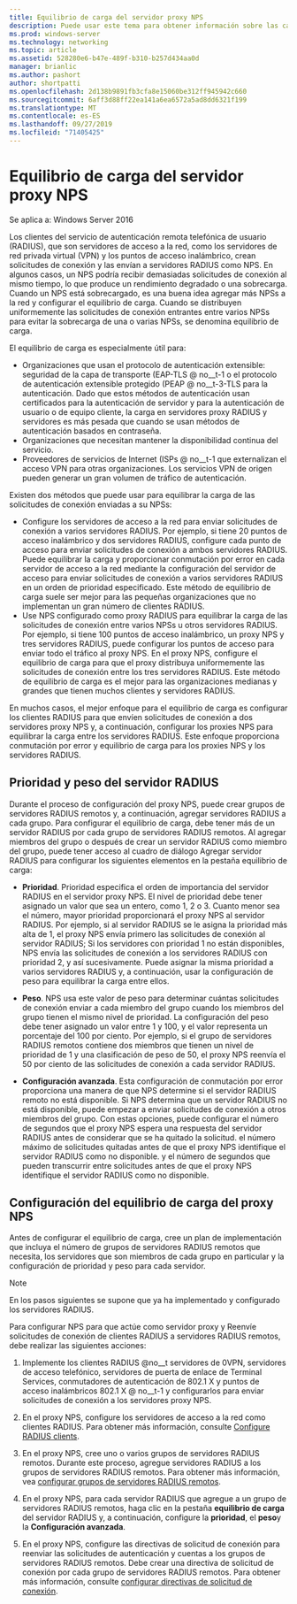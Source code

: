```yaml
---
title: Equilibrio de carga del servidor proxy NPS
description: Puede usar este tema para obtener información sobre las características y la funcionalidad de VPN de Windows Server 2016 y Windows 10.
ms.prod: windows-server
ms.technology: networking
ms.topic: article
ms.assetid: 528280e6-b47e-489f-b310-b257d434aa0d
manager: brianlic
ms.author: pashort
author: shortpatti
ms.openlocfilehash: 2d138b9891fb3cfa8e15060be312ff945942c660
ms.sourcegitcommit: 6aff3d88ff22ea141a6ea6572a5ad8dd6321f199
ms.translationtype: MT
ms.contentlocale: es-ES
ms.lasthandoff: 09/27/2019
ms.locfileid: "71405425"
---
```

# <a name="nps-proxy-server-load-balancing"></a>Equilibrio de carga del servidor proxy NPS

Se aplica a: Windows Server 2016

Los clientes del servicio de autenticación remota telefónica de usuario (RADIUS), que son servidores de acceso a la red, como los servidores de red privada virtual (VPN) y los puntos de acceso inalámbrico, crean solicitudes de conexión y las envían a servidores RADIUS como NPS. En algunos casos, un NPS podría recibir demasiadas solicitudes de conexión al mismo tiempo, lo que produce un rendimiento degradado o una sobrecarga. Cuando un NPS está sobrecargado, es una buena idea agregar más NPSs a la red y configurar el equilibrio de carga. Cuando se distribuyen uniformemente las solicitudes de conexión entrantes entre varios NPSs para evitar la sobrecarga de una o varias NPSs, se denomina equilibrio de carga.

El equilibrio de carga es especialmente útil para:

- Organizaciones que usan el protocolo de autenticación extensible: seguridad de la capa de transporte \(EAP-TLS @ no__t-1 o el protocolo de autenticación extensible protegido \(PEAP @ no__t-3-TLS para la autenticación. Dado que estos métodos de autenticación usan certificados para la autenticación de servidor y para la autenticación de usuario o de equipo cliente, la carga en servidores proxy RADIUS y servidores es más pesada que cuando se usan métodos de autenticación basados en contraseña.
- Organizaciones que necesitan mantener la disponibilidad continua del servicio.
- Proveedores de servicios de Internet \(ISPs @ no__t-1 que externalizan el acceso VPN para otras organizaciones. Los servicios VPN de origen pueden generar un gran volumen de tráfico de autenticación.

Existen dos métodos que puede usar para equilibrar la carga de las solicitudes de conexión enviadas a su NPSs:

- Configure los servidores de acceso a la red para enviar solicitudes de conexión a varios servidores RADIUS. Por ejemplo, si tiene 20 puntos de acceso inalámbrico y dos servidores RADIUS, configure cada punto de acceso para enviar solicitudes de conexión a ambos servidores RADIUS. Puede equilibrar la carga y proporcionar conmutación por error en cada servidor de acceso a la red mediante la configuración del servidor de acceso para enviar solicitudes de conexión a varios servidores RADIUS en un orden de prioridad especificado. Este método de equilibrio de carga suele ser mejor para las pequeñas organizaciones que no implementan un gran número de clientes RADIUS.
- Use NPS configurado como proxy RADIUS para equilibrar la carga de las solicitudes de conexión entre varios NPSs u otros servidores RADIUS. Por ejemplo, si tiene 100 puntos de acceso inalámbrico, un proxy NPS y tres servidores RADIUS, puede configurar los puntos de acceso para enviar todo el tráfico al proxy NPS. En el proxy NPS, configure el equilibrio de carga para que el proxy distribuya uniformemente las solicitudes de conexión entre los tres servidores RADIUS. Este método de equilibrio de carga es el mejor para las organizaciones medianas y grandes que tienen muchos clientes y servidores RADIUS.

En muchos casos, el mejor enfoque para el equilibrio de carga es configurar los clientes RADIUS para que envíen solicitudes de conexión a dos servidores proxy NPS y, a continuación, configurar los proxies NPS para equilibrar la carga entre los servidores RADIUS. Este enfoque proporciona conmutación por error y equilibrio de carga para los proxies NPS y los servidores RADIUS.

## <a name="radius-server-priority-and-weight"></a>Prioridad y peso del servidor RADIUS

Durante el proceso de configuración del proxy NPS, puede crear grupos de servidores RADIUS remotos y, a continuación, agregar servidores RADIUS a cada grupo. Para configurar el equilibrio de carga, debe tener más de un servidor RADIUS por cada grupo de servidores RADIUS remotos. Al agregar miembros del grupo o después de crear un servidor RADIUS como miembro del grupo, puede tener acceso al cuadro de diálogo Agregar servidor RADIUS para configurar los siguientes elementos en la pestaña equilibrio de carga:

- **Prioridad**. Prioridad especifica el orden de importancia del servidor RADIUS en el servidor proxy NPS. El nivel de prioridad debe tener asignado un valor que sea un entero, como 1, 2 o 3. Cuanto menor sea el número, mayor prioridad proporcionará el proxy NPS al servidor RADIUS. Por ejemplo, si al servidor RADIUS se le asigna la prioridad más alta de 1, el proxy NPS envía primero las solicitudes de conexión al servidor RADIUS; Si los servidores con prioridad 1 no están disponibles, NPS envía las solicitudes de conexión a los servidores RADIUS con prioridad 2, y así sucesivamente. Puede asignar la misma prioridad a varios servidores RADIUS y, a continuación, usar la configuración de peso para equilibrar la carga entre ellos.

- **Peso**. NPS usa este valor de peso para determinar cuántas solicitudes de conexión enviar a cada miembro del grupo cuando los miembros del grupo tienen el mismo nivel de prioridad. La configuración del peso debe tener asignado un valor entre 1 y 100, y el valor representa un porcentaje del 100 por ciento. Por ejemplo, si el grupo de servidores RADIUS remotos contiene dos miembros que tienen un nivel de prioridad de 1 y una clasificación de peso de 50, el proxy NPS reenvía el 50 por ciento de las solicitudes de conexión a cada servidor RADIUS.

- **Configuración avanzada**. Esta configuración de conmutación por error proporciona una manera de que NPS determine si el servidor RADIUS remoto no está disponible. Si NPS determina que un servidor RADIUS no está disponible, puede empezar a enviar solicitudes de conexión a otros miembros del grupo. Con estas opciones, puede configurar el número de segundos que el proxy NPS espera una respuesta del servidor RADIUS antes de considerar que se ha quitado la solicitud. el número máximo de solicitudes quitadas antes de que el proxy NPS identifique el servidor RADIUS como no disponible. y el número de segundos que pueden transcurrir entre solicitudes antes de que el proxy NPS identifique el servidor RADIUS como no disponible.

## <a name="configure-nps-proxy-load-balancing"></a>Configuración del equilibrio de carga del proxy NPS

Antes de configurar el equilibrio de carga, cree un plan de implementación que incluya el número de grupos de servidores RADIUS remotos que necesita, los servidores que son miembros de cada grupo en particular y la configuración de prioridad y peso para cada servidor.

>[!NOTE]
>En los pasos siguientes se supone que ya ha implementado y configurado los servidores RADIUS.

Para configurar NPS para que actúe como servidor proxy y Reenvíe solicitudes de conexión de clientes RADIUS a servidores RADIUS remotos, debe realizar las siguientes acciones:

1. Implemente los clientes RADIUS @no__t servidores de 0VPN, servidores de acceso telefónico, servidores de puerta de enlace de Terminal Services, conmutadores de autenticación de 802.1 X y puntos de acceso inalámbricos 802.1 X @ no__t-1 y configurarlos para enviar solicitudes de conexión a los servidores proxy NPS.

2. En el proxy NPS, configure los servidores de acceso a la red como clientes RADIUS. Para obtener más información, consulte [Configure RADIUS clients](https://docs.microsoft.com/windows-server/networking/technologies/nps/nps-radius-clients-configure).

3. En el proxy NPS, cree uno o varios grupos de servidores RADIUS remotos. Durante este proceso, agregue servidores RADIUS a los grupos de servidores RADIUS remotos. Para obtener más información, vea [configurar grupos de servidores RADIUS remotos](https://docs.microsoft.com/windows-server/networking/technologies/nps/nps-crp-rrsg-configure).

4. En el proxy NPS, para cada servidor RADIUS que agregue a un grupo de servidores RADIUS remotos, haga clic en la pestaña **equilibrio de carga** del servidor RADIUS y, a continuación, configure la **prioridad**, el **peso**y la **Configuración avanzada**.

5. En el proxy NPS, configure las directivas de solicitud de conexión para reenviar las solicitudes de autenticación y cuentas a los grupos de servidores RADIUS remotos. Debe crear una directiva de solicitud de conexión por cada grupo de servidores RADIUS remotos. Para obtener más información, consulte [configurar directivas de solicitud de conexión](https://docs.microsoft.com/windows-server/networking/technologies/nps/nps-crp-configure).


